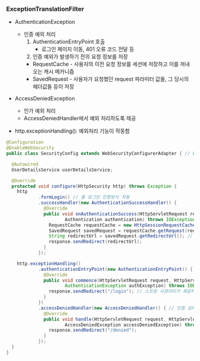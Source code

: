 ### ExceptionTranslationFilter
- AuthenticationException
  - 인증 예외 처리
    1. AuthenticationEntryPoint 호출
       - 로그인 페이지 이동, 401 오류 코드 전달 등
    2. 인증 예외가 발생하기 전의 요청 정보를 저장
      - RequestCache - 사용자의 이전 요청 정보를 세션에 저장하고 이를 꺼내 오는 캐시 메카니즘
      - SavedRequest - 사용자가 요청했던 request 파라미터 값들, 그 당시의 헤더값들 등이 저장
- AccessDeniedException
  - 인가 예외 처리
  - AccessDeniedHandler에서 예외 처리하도록 제공

- http.exceptionHandling(): 예외처리 기능이 작동함

```java
@Configuration
@EnableWebSecurity
public class SecurityConfig extends WebSecurityConfigurerAdapter { // WebSecurityConfigurerAdapter deprecated

  @Autowired
  UserDetailsService userDetailsService;

  @Override
  protected void configure(HttpSecurity http) throws Exception {
    http
            .formLogin() // 폼 로그인 인증방식 작동
            .successHandler(new AuthenticationSuccessHandler() {
              @Override
              public void onAuthenticationSuccess(HttpServletRequest request, HttpServletResponse response,
                      Authentication authentication) throws IOException, ServletException {
                RequestCache requestCache = new HttpSessionRequestCache();
                SavedRequest savedRequest = requestCache.getRequest(request, response); // 원래 사용자가 가지고 있던 정보들을 가지고 있음
                String redirectUrl = savedRequest.getRedirectUrl(); // 사용자가 원래 가려고 했던 url을 가져올 수 있음
                response.sendRedirect(redirectUrl);
              }
            });

    http.exceptionHandling()
            .authenticationEntryPoint(new AuthenticationEntryPoint() { // 인증 실패 시 처리
              @Override
              public void commence(HttpServletRequest request, HttpServletResponse response,
                      AuthenticationException authException) throws IOException, ServletException {
                response.sendRedirect("/login"); // 스프링 시큐리티가 제공하는 로그인 페이지가 아님 
              }
            })
            .accessDeniedHandler(new AccessDeniedHandler() { // 인증 실패 시 처리
              @Override
              public void handle(HttpServletRequest request, HttpServletResponse response,
                      AccessDeniedException accessDeniedException) throws IOException, ServletException {
                response.sendRedirect("/denied");
              }
            });
  }
}
```
